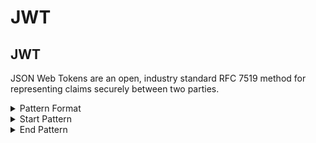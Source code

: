 <!-- WARNING: This README is generated automatically
-->
# JWT

## JWT

JSON Web Tokens are an open, industry standard RFC 7519 method for representing claims securely between two parties.

<details>
<summary>Pattern Format</summary>
<p>

```regex
e(?:y[IJ]|yL[CD]|yA[JKgi]|w[ko][JKgi])[A-Za-z0-9_-]{10,}(?:fQ|[3HXn]0|[1BFJNRVZdhlpx]9)={0,2}\.e(?:y[IJ]|yL[CD]|yA[JKgi]|w[ko][JKgi])[A-Za-z0-9_-]{10,}(?:fQ|[3HXn]0|[1BFJNRVZdhlpx]9)={0,2}(?:\.?[A-Za-z0-9_-]+={0,2})?
```

**Comments / Notes:**

- Current Version: v0.1
</p>
</details>


<details>
<summary>Start Pattern</summary>
<p>

```regex
[^0-9A-Za-z_.-]|\A
```

</p>
</details>
<details>
<summary>End Pattern</summary>
<p>

```regex
[^0-9A-Za-z_.=-]|\z
```

</p>
</details>